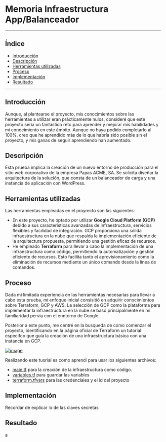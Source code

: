 # Memoria Infraestructura App/Balanceador
---

## Índice
- [Introducción](#introducción)
- [Descripción](#descripción)
- [Herramientas utilizadas](#herramientas-utilizadas)
- [Proceso](#proceso)
- [Implementación](#implementación)
- [Resultado](#resultado)

---

## Introducción

Aunque, al plantearse el proyecto, mis conocimientos sobre las herramientas a utilizar eran prácticamente nulos, consideré que este proyecto sería un fantástico reto para aprender y mejorar mis habilidades y mi conocimiento en este ámbito. Aunque no haya podido completarlo al 100%, creo que he aprendido más de lo que habría sido posible sin el proyecto, y mis ganas de seguir aprendiendo han aumentado.

## Descripción

Esta prueba implica la creación de un nuevo entorno de producción para el sitio web corporativo de la empresa Papas ACME, SA. Se solicita diseñar la arquitectura de la solución, que consta de un balanceador de carga y una instancia de aplicación con WordPress.

## Herramientas utilizadas

Las herramientas empleadas en el proyrecto son las siguientes:
- En este proyecto, he optado por utilizar **Google Cloud Platform (GCP)** debido a sus características avanzadas de infraestructura, servicios flexibles y facilidad de integración. GCP proporciona una sólida infraestructura en la nube que respalda la implementación eficiente de la arquitectura propuesta, permitiendo una gestión eficaz de recursos. 
- He empleado **Terraform** para llevar a cabo la implementación de una infraestructura como código, permitiendo la automatización y gestión eficiente de recursos. Esto facilita tanto el aprovisionamiento como la eliminación de recursos mediante un único comando desde la línea de comandos.

## Proceso

Dada mi limitada experiencia en las herramientas necesarias para llevar a cabo esta prueba, mi enfoque inicial consisitió en adquirir conocimientos sobre Terraform, GCP y AWS. La selección de GCP como la plataforma para implementar la infraestructura en la nube se basó principalmente en mi familiaridad pervia con el enntorno de Google.

Posterior a este punto, me centré en la busqueda de como comenzar el proyecto, identificando en la página oficial de Terraform un tutorial especifco que guía la creación de una infraestructura básica con una instancia en GCP. 

[![image](https://github.com/FranRamosG/pruebatecnica/assets/131311475/74251376-c86f-429b-9c9f-8972ba10b368)
](https://developer.hashicorp.com/terraform/tutorials/gcp-get-started)

Realizando este tuorial es como aprendi para usar los siguientes archivos:
- [main.tf]() para la creación de la infraestructura como código.
- [variables.tf]() para guardar las variables
- [terraform.tfvars]() para las credenciales y el id del proyecto


  
## Implementación

Recordar de explicar lo de las claves secretas

## Resultado

a
